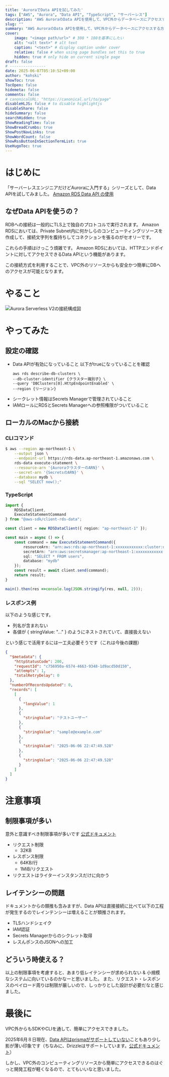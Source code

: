 ```yaml
---
title: 'AuroraでData APIを試してみた'
tags: ["AWS", "Aurora", "Data API", "TypeScript", "サーバーレス"]
description: "AWS AuroraのData APIを使用して、VPC外からデータベースにアクセスする方法を解説します。実際のコード例と注意点を含め、実践的な実装方法を紹介します。"
slug: ""
summary: "AWS AuroraのData APIを使用して、VPC外からデータベースにアクセスする方法を解説します。実際のコード例と注意点を含め、実践的な実装方法を紹介します。"
cover:
    image: "<image path/url>" # 300 * 180を基準にしたい
    alt: "<alt text>" # alt text
    caption: "<text>" # display caption under cover
    relative: false # when using page bundles set this to true
    hidden: true # only hide on current single page
draft: false
# ----------------
date: 2025-06-07T05:10:52+09:00
author: "kohski"
showToc: true
TocOpen: false
hidemeta: false
comments: false
# canonicalURL: "https://canonical.url/to/page"
disableHLJS: false # to disable highlightjs
disableShare: false
hideSummary: false
searchHidden: true
ShowReadingTime: false
ShowBreadCrumbs: true
ShowPostNavLinks: true
ShowWordCount: false
ShowRssButtonInSectionTermList: true
UseHugoToc: true
---
```


# はじめに

「サーバーレスエンジニアだけどAuroraに入門する」シリーズとして、Data APIを試してみました。
[Amazon RDS Data API の使用](https://docs.aws.amazon.com/ja_jp/AmazonRDS/latest/AuroraUserGuide/data-api.html)

## なぜData APIを使うの？

RDBへの接続は一般的にTLS上で独自のプロトコルで実行されます。
Amazon RDSにおいては、Private Subnet内に何かしらのコンピューティングリソースを作成して、接続文字列を腹持ちしてコネクションを張るのがセオリーです。

これらの手順はけっこう煩雑です。
Amazon RDSにおいては、HTTPエンドポイントに対してアクセスできるData APIという機能があります。

この接続方式を利用することで、VPC外のリソースからも安全かつ簡単にDBへのアクセスが可能となります。

# やること

![Aurora Serverless V2の接続構成図](./drawio/aws.png)

# やってみた

## 設定の確認

- Data APIが有効になっていること
    以下がtrueになっていることを確認
    ```
    aws rds describe-db-clusters \
    --db-cluster-identifier {クラスター識別子} \
    --query 'DBClusters[0].HttpEndpointEnabled' \
    --region {リージョン}
    ```
- シークレット情報はSecrets Managerで管理されていること
- IAMロールにRDSとSecrets Managerへの参照権限がついていること

## ローカルのMacから接続

### CLIコマンド

```bash
$ aws --region ap-northeast-1 \
    --output json \
    --endpoint-url https://rds-data.ap-northeast-1.amazonaws.com \
    rds-data execute-statement \
    --resource-arn '{AuroraクラスターのARN}' \
    --secret-arn '{SecretsのARN}' \
    --database mydb \
    --sql "SELECT now();"
```

### TypeScript

```typescript
import {
    RDSDataClient,
    ExecuteStatementCommand
} from "@aws-sdk/client-rds-data";

const client = new RDSDataClient({ region: "ap-northeast-1" });

const main = async () => {
    const command = new ExecuteStatementCommand({
        resourceArn: "arn:aws:rds:ap-northeast-1:xxxxxxxxxxxx:cluster:database-xxxxx",
        secretArn: "arn:aws:secretsmanager:ap-northeast-1:xxxxxxxxxxxx:secret:rds!cluster-xxxxx",
        sql: "SELECT * FROM users",
        database: "mydb"
    });
    const result = await client.send(command);
    return result;    
}

main().then(res =>console.log(JSON.stringify(res, null, 2)));
```

### レスポンス例

以下のような感じです。

- 列名が含まれない
- 各値が { stringValue: "..." } のようにネストされていて、直接扱えない

という感じで活用するには一工夫必要そうです（これは今後の課題）

```json
{
  "$metadata": {
    "httpStatusCode": 200,
    "requestId": "c756950a-6574-4663-9348-1d9acd50d150",
    "attempts": 1,
    "totalRetryDelay": 0
  },
  "numberOfRecordsUpdated": 0,
  "records": [
    [
      {
        "longValue": 1
      },
      {
        "stringValue": "テストユーザー"
      },
      {
        "stringValue": "sample@example.com"
      },
      {
        "stringValue": "2025-06-06 22:47:49.528"
      },
      {
        "stringValue": "2025-06-06 22:47:49.528"
      }
    ]
  ]
}
```


# 注意事項

## 制限事項が多い

意外と意識すべき制限事項が多いです
[公式ドキュメント](https://docs.aws.amazon.com/ja_jp/AmazonRDS/latest/AuroraUserGuide/data-api.limitations.html)

- リクエスト制限
    - 32KB
- レスポンス制限
    - 64KB/行
    - 1MiB/リクエスト
- リクエストはライターインスタンスだけに向かう

## レイテンシーの問題

ドキュメントからの類推も含みますが、Data APIは直接接続に比べて以下の工程が発生するのでレインテンシーは増えることが類推されます。

- TLSハンドシェイク
- IAM認証
- Secrets Managerからのシクレット取得
- レスんポンスのJSONへの加工


## どういう時使える？

以上の制限事項を考慮すると、あまり低レイテンシーが求められない & 小規模なシステムに向いているのかなーと思いました。
また、リクエスト・レスポンスのペイロード周りは制限が厳しいので、しっかりとした設計が必要だなと感じました。

# 最後に

VPC外からもSDKやCLIを通して、簡単にアクセスできました。

2025年6月８日現在、[Data APIはprismaがサポートしていない](https://github.com/prisma/prisma/issues/1964)こともあり少し影が薄い印象です（ちなみに、Drizzleはサポートしています。[公式ドキュメント](https://orm.drizzle.team/docs/connect-aws-data-api-pg)）

しかし、VPC外のコンピューティングリソースから簡単にアクセスできるのはぐっと開発工程が軽くなるので、とてもいいなと思いました。